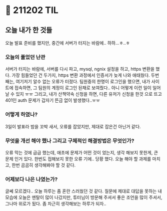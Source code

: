 # :rocket: 211202 TIL

## 오늘 내가 한 것들
오늘 발표 준비를 했지만, 
중간에 서버가 터지는 바람에..
하하...ㅎ..ㅎ

### 오늘의 풀었던 난관
서버가 터지는 바람에,
서버를 다시 파고, mysql, ngnix 설정을 하고,
https 변환을 했다.
가장 힘들었던 건 두가지,
https 변환 과정에서 인증서가 늦게 나와 애태웠다.
두번째는, 
여기저기 알수 없는 오류가 터졌다.
팀원중의 한명이 로그인을 했으면,
내가 사이트에 접속하면,
그 팀원의 계정이 로그인 된채로 보여줬다..
아니 어떻게 이런 일이 일어날 수 있지 ㅠㅠ
그리고, 내가 산책약속 신청을 하면,
다른 유저가 신청을 한것 으로 뜨고
401인 auth 문제가 갑자기 뜬금 없이 발생했다..ㅠㅠ

### 어떻게 하였나?
3일이 발표라 
밤을 꼬박 새서, 
오류를 잡았지만, 제대로 잡은건 아닌거 같다.

### 무엇을 개선 해야 했나  그리고 구체적인 해결방법은 무엇인가?
오류 막는 것에 급급 했는데,
애초에 문제가 어떤 것이 었는지,
생각 해보지 못한게, 큰 문제 인거 있다.
한번도 접해보지 못한 오류 기에.. 당황 했다.
오늘 해야 할 과제를 마치고,
한번 곰곰히 생각해봐야 할 것 같다.

### 어제보다 나은 나였는가?
글쎄 모르겠다.. 오늘 하루는 좀 혼란 스러웠던 것 같다. 
질문에 제대로 대답을 못하는 내 모습에 
오늘은 멘탈이 많이 나갔지만,
튜터님이 방문해 주셔서 좋은 조언을 많이 주셔서,
그나마 위로가 됬다.
좀 차근히 생각해보는 하루가 되자..